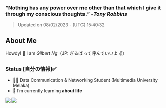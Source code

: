 ### **<q>Nothing has any power over me other than that which I give it through my conscious thoughts.</q>** -<em>Tony Robbins</em>
> Updated on 08/02/2023 - (UTC) 15:40:32


## About Me

Howdy! 👋 I am *Gilbert Ng*（JP: ぎるばって呼んでいいよ ✌️）

### Status [自分の情報]✅

- 🙍‍♂️ Data Communication & Networking Student (Multimedia University Melaka)
- 🌱 I’m currently learning **about life**


<div><img align="left" src="https://github-readme-stats.vercel.app/api/top-langs/?username=ngzhekai&layout=compact&theme=material-palenight" /><img align="left" src="https://github-readme-stats.vercel.app/api?username=ngzhekai&show_icons=true&theme=material-palenight" /></div>

